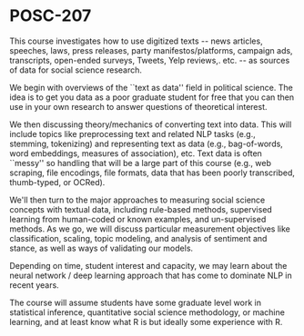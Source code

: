 # POSC-207

This course investigates how to use digitized texts -- news articles, speeches, laws, press releases, party manifestos/platforms, campaign ads, transcripts, open-ended surveys, Tweets, Yelp reviews,. etc. -- as sources of data for social science research.

We begin with overviews of the ``text as data'' field in political science. The idea is to get you data as a poor graduate student for free that you can then use in your own research to answer questions of theoretical interest.

We then discussing theory/mechanics of converting text into data. This will include topics like preprocessing text and related NLP tasks (e.g., stemming, tokenizing) and representing text as data (e.g., bag-of-words, word embeddings, measures of association), etc. Text data is often ``messy'' so handling that will be a large part of this course (e.g., web scraping, file encodings, file formats, data that has been poorly transcribed, thumb-typed, or OCRed).

We'll then turn to the major approaches to measuring social science concepts with textual data, including rule-based methods, supervised learning from human-coded or known examples, and un-supervised methods. As we go, we will discuss particular measurement objectives like classification, scaling, topic modeling, and analysis of sentiment and stance, as well as ways of validating our models. 

Depending on time, student interest and capacity, we may learn about the neural network / deep learning approach that has come to dominate NLP in recent years.

The course will assume students have some graduate level work in statistical inference, quantitative social science methodology, or machine learning, and at least know what R is but ideally some experience with R.

